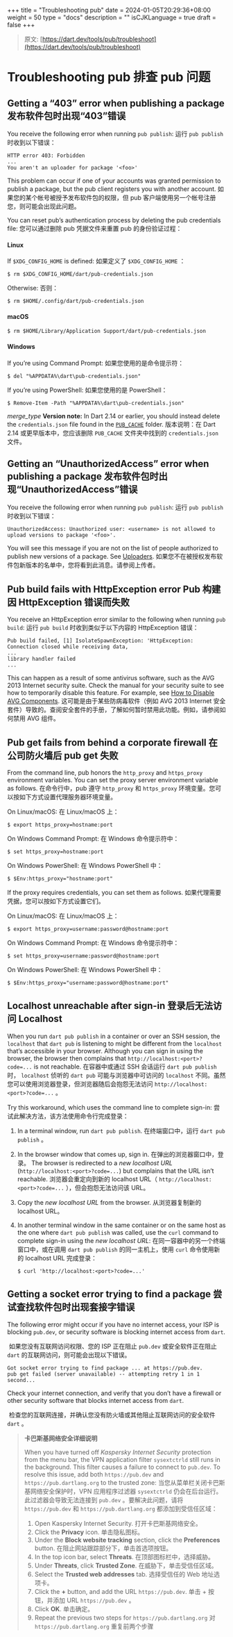 +++
title = "Troubleshooting pub"
date = 2024-01-05T20:29:36+08:00
weight = 50
type = "docs"
description = ""
isCJKLanguage = true
draft = false
+++

> 原文: [https://dart.dev/tools/pub/troubleshoot](https://dart.dev/tools/pub/troubleshoot)

# Troubleshooting pub 排查 pub 问题

## Getting a “403” error when publishing a package 发布软件包时出现“403”错误

You receive the following error when running `pub publish`:
运行 `pub publish` 时收到以下错误：

```nocode
HTTP error 403: Forbidden
...
You aren't an uploader for package '<foo>'
```

This problem can occur if one of your accounts was granted permission to publish a package, but the pub client registers you with another account.
如果您的某个帐号被授予发布软件包的权限，但 pub 客户端使用另一个帐号注册您，则可能会出现此问题。

You can reset pub’s authentication process by deleting the pub credentials file:
您可以通过删除 pub 凭据文件来重置 pub 的身份验证过程：

#### Linux

If `$XDG_CONFIG_HOME` is defined:
如果定义了 `$XDG_CONFIG_HOME` ：

```
$ rm $XDG_CONFIG_HOME/dart/pub-credentials.json
```

Otherwise:
否则：

```
$ rm $HOME/.config/dart/pub-credentials.json
```

#### macOS

```
$ rm $HOME/Library/Application Support/dart/pub-credentials.json
```

#### Windows

If you’re using Command Prompt:
如果您使用的是命令提示符：

```
$ del "%APPDATA%\dart\pub-credentials.json"
```

If you’re using PowerShell:
如果您使用的是 PowerShell：

```
$ Remove-Item -Path "%APPDATA%\dart\pub-credentials.json"
```

*merge_type* **Version note:** In Dart 2.14 or earlier, you should instead delete the `credentials.json` file found in the [`PUB_CACHE`](https://dart.dev/tools/pub/environment-variables) folder.
版本说明：在 Dart 2.14 或更早版本中，您应该删除 `PUB_CACHE` 文件夹中找到的 `credentials.json` 文件。

## Getting an “UnauthorizedAccess” error when publishing a package 发布软件包时出现“UnauthorizedAccess”错误

You receive the following error when running `pub publish`:
运行 `pub publish` 时收到以下错误：

```nocode
UnauthorizedAccess: Unauthorized user: <username> is not allowed to upload versions to package '<foo>'.
```

You will see this message if you are not on the list of people authorized to publish new versions of a package. See [Uploaders](https://dart.dev/tools/pub/publishing#uploaders).
如果您不在被授权发布软件包新版本的名单中，您将看到此消息。请参阅上传者。

## Pub build fails with HttpException error Pub 构建因 HttpException 错误而失败

You receive an HttpException error similar to the following when running `pub build`:
运行 `pub build` 时收到类似于以下内容的 HttpException 错误：

```nocode
Pub build failed, [1] IsolateSpawnException: 'HttpException: Connection closed while receiving data,
...
library handler failed
...
```

This can happen as a result of some antivirus software, such as the AVG 2013 Internet security suite. Check the manual for your security suite to see how to temporarily disable this feature. For example, see [How to Disable AVG Components](https://support.avg.com/SupportArticleView?urlName=How-to-disable-AVG).
这可能是由于某些防病毒软件（例如 AVG 2013 Internet 安全套件）导致的。查阅安全套件的手册，了解如何暂时禁用此功能。例如，请参阅如何禁用 AVG 组件。

## Pub get fails from behind a corporate firewall 在公司防火墙后 pub get 失败

From the command line, pub honors the `http_proxy` and `https_proxy` environment variables. You can set the proxy server environment variable as follows.
在命令行中，pub 遵守 `http_proxy` 和 `https_proxy` 环境变量。您可以按如下方式设置代理服务器环境变量。

On Linux/macOS:
在 Linux/macOS 上：

```
$ export https_proxy=hostname:port
```

On Windows Command Prompt:
在 Windows 命令提示符中：

```
$ set https_proxy=hostname:port
```

On Windows PowerShell:
在 Windows PowerShell 中：

```
$ $Env:https_proxy="hostname:port"
```

If the proxy requires credentials, you can set them as follows.
如果代理需要凭据，您可以按如下方式设置它们。

On Linux/macOS:
在 Linux/macOS 上：

```
$ export https_proxy=username:password@hostname:port
```

On Windows Command Prompt:
在 Windows 命令提示符中：

```
$ set https_proxy=username:password@hostname:port
```

On Windows PowerShell:
在 Windows PowerShell 中：

```
$ $Env:https_proxy="username:password@hostname:port"
```

## Localhost unreachable after sign-in 登录后无法访问 Localhost

When you run `dart pub publish` in a container or over an SSH session, the `localhost` that `dart pub` is listening to might be different from the `localhost` that’s accessible in your browser. Although you can sign in using the browser, the browser then complains that `http://localhost:<port>?code=...` is not reachable.
在容器中或通过 SSH 会话运行 `dart pub publish` 时， `localhost` 侦听的 `dart pub` 可能与浏览器中可访问的 `localhost` 不同。虽然您可以使用浏览器登录，但浏览器随后会抱怨无法访问 `http://localhost:<port>?code=...` 。

Try this workaround, which uses the command line to complete sign-in:
尝试此解决方法，该方法使用命令行完成登录：

1. In a terminal window, run `dart pub publish`.
   在终端窗口中，运行 `dart pub publish` 。

2. In the browser window that comes up, sign in.
   在弹出的浏览器窗口中，登录。
   The browser is redirected to a *new localhost URL* (`http://localhost:<port>?code=...`) but complains that the URL isn’t reachable.
   浏览器会重定向到新的 localhost URL（ `http://localhost:<port>?code=...` ），但会抱怨无法访问该 URL。

3. Copy the *new localhost URL* from the browser.
   从浏览器复制新的 localhost URL。

4. In another terminal window in the same container or on the same host as the one where `dart pub publish` was called, use the `curl` command to complete sign-in using the *new localhost URL*:
   在同一容器中的另一个终端窗口中，或在调用 `dart pub publish` 的同一主机上，使用 `curl` 命令使用新的 localhost URL 完成登录：

   ```
   $ curl 'http://localhost:<port>?code=...'
   ```

## Getting a socket error trying to find a package 尝试查找软件包时出现套接字错误

The following error might occur if you have no internet access, your ISP is blocking `pub.dev`, or security software is blocking internet access from `dart`.

​	如果您没有互联网访问权限、您的 ISP 正在阻止 `pub.dev` 或安全软件正在阻止 `dart` 的互联网访问，则可能会出现以下错误。

```nocode
Got socket error trying to find package ... at https://pub.dev.
pub get failed (server unavailable) -- attempting retry 1 in 1 second...
```

Check your internet connection, and verify that you don’t have a firewall or other security software that blocks internet access from `dart`.

​	检查您的互联网连接，并确认您没有防火墙或其他阻止互联网访问的安全软件 `dart` 。

> **卡巴斯基网络安全详细说明**
>
> When you have turned off *Kaspersky Internet Security* protection from the menu bar, the VPN application filter `sysextctrld` still runs in the background. This filter causes a failure to connect to `pub.dev`. To resolve this issue, add both `https://pub.dev` and `https://pub.dartlang.org` to the trusted zone:
> 当您从菜单栏关闭卡巴斯基网络安全保护时，VPN 应用程序过滤器 `sysextctrld` 仍会在后台运行。此过滤器会导致无法连接到 `pub.dev` 。要解决此问题，请将 `https://pub.dev` 和 `https://pub.dartlang.org` 都添加到受信任区域：
>
> 1. Open Kaspersky Internet Security.
>    打开卡巴斯基网络安全。
> 2. Click the **Privacy** icon.
>    单击隐私图标。
> 3. Under the **Block website tracking** section, click the **Preferences** button.
>    在阻止网站跟踪部分下，单击首选项按钮。
> 4. In the top icon bar, select **Threats**.
>    在顶部图标栏中，选择威胁。
> 5. Under **Threats**, click **Trusted Zone**.
>    在威胁下，单击受信任区域。
> 6. Select the **Trusted web addresses** tab.
>    选择受信任的 Web 地址选项卡。
> 7. Click the **+** button, and add the URL `https://pub.dev`.
>    单击 + 按钮，并添加 URL `https://pub.dev` 。
> 8. Click **OK**.
>    单击确定。
> 9. Repeat the previous two steps for `https://pub.dartlang.org`
>    对 `https://pub.dartlang.org` 重复前两个步骤

